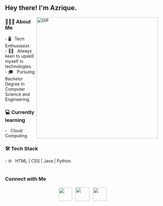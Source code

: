 <h2> Hey there! I'm Azrique. </h2>
<img align="right" alt="GIF" src="https://c.tenor.com/NOYF3f82b_gAAAAC/programmer.gif" width="400"/>
<h3> 👨🏻‍💻 About Me </h3>
- 🖥️ &nbsp; Tech Enthusiasist.<br>
- 🙋‍♂️ &nbsp; Always keen to upskill myself in technologies.<br>
- 🎓 &nbsp; Pursuing Bachelor Degree In Computer Science and Engineering.<br>
 <h3> 💻 Currently learning </h3>
- &nbsp; Cloud Computing 
  <h3>🛠 Tech Stack</h3>
- 🌐 &nbsp; HTML | CSS | Java | Python

<br>
</br>
<h3>  Connect with Me </h3>
<p align="center">  
&nbsp; <a href="https://www.instagram.com/azrique_0607/" target="_blank" rel="noopener noreferrer"><img src="https://cdn-icons.flaticon.com/png/512/3955/premium/3955024.png?token=exp=1635235571~hmac=2a3d7c51ea5fc1d63358846d7542c821" width="44" /></a> 
&nbsp; <a href="mailto:azriquethegame@gmail.com" target="_blank" rel="noopener noreferrer"><img src="https://cdn-icons-png.flaticon.com/512/270/270021.png"  width="46" /></a>
&nbsp; <a href="https://www.linkedin.com/in/azrique-aurab-605a60189/" target="_blank" rel="noopener noreferrer"><img src="https://cdn-icons.flaticon.com/png/512/1377/premium/1377213.png?token=exp=1635236139~hmac=dd5a9f53c216b75b9002f32575561b25" width="45" /></a>
</p>
